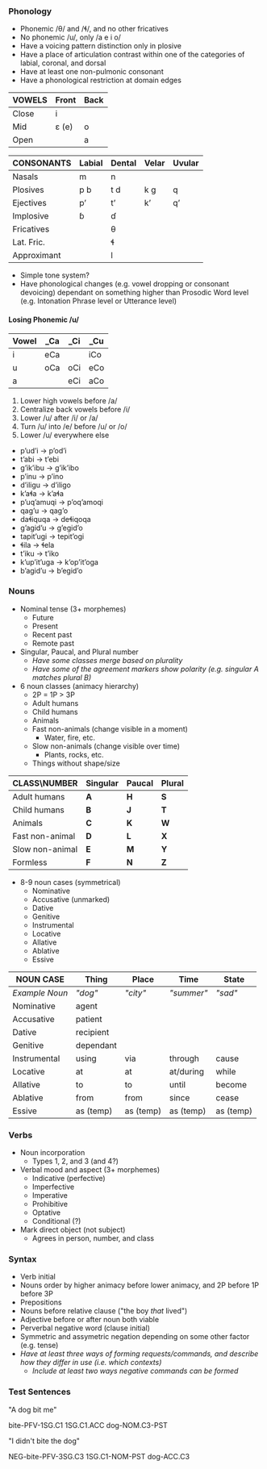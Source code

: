 ### Phonology
- Phonemic /θ/ and /ɬ/, and no other fricatives
- No phonemic /u/, only /a e i o/
- Have a voicing pattern distinction only in plosive
- Have a place of articulation contrast within one of the categories of labial, coronal, and dorsal
- Have at least one non-pulmonic consonant
- Have a phonological restriction at domain edges

| VOWELS | Front | Back |
|---     |---    |---   |
| Close  | i     |      |
| Mid    | ɛ (e) | o    |
| Open   |       | a    |

| CONSONANTS  | Labial | Dental | Velar | Uvular |
|---          |---     |---     |---    |---     |
| Nasals      | m      | n      |       |        |
| Plosives    | p b    | t d    | k ɡ   | q      |
| Ejectives   | pʼ     | tʼ     | kʼ    | qʼ     |
| Implosive   | ɓ      | ɗ      |       |        |
| Fricatives  |        | θ      |       |        |
| Lat. Fric.  |        | ɬ      |       |        |
| Approximant |        | l      |       |        |

- Simple tone system?
- Have phonological changes (e.g. vowel dropping or consonant devoicing) dependant on something higher than Prosodic Word level (e.g. Intonation Phrase level or Utterance level)

#### Losing Phonemic /u/
| Vowel | \_Ca | \_Ci | \_Cu |
|---    |---   |---   |---   |
| i     | eCa  |      | iCo  |
| u     | oCa  | oCi  | eCo  |
| a     |      | eCi  | aCo  |

1. Lower high vowels before /a/
1. Centralize back vowels before /i/
1. Lower /u/ after /i/ or /a/
1. Turn /u/ into /e/ before /u/ or /o/
1. Lower /u/ everywhere else

- pʼudʼi → pʼodʼi
- tʼabi → tʼebi
- gʼikʼibu → gʼikʼibo
- pʼinu → pʼino
- dʼiligu → dʼiligo
- kʼaɬa → kʼaɬa
- pʼuqʼamuqi → pʼoqʼamoqi
- qagʼu → qagʼo
- daɬiquqa → deɬiqoqa
- gʼagidʼu → gʼegidʼo
- tapitʼugi → tepitʼogi
- ɬila → ɬela
- tʼiku → tʼiko
- kʼupʼitʼuga → kʼopʼitʼoga
- bʼagidʼu → bʼegidʼo

### Nouns
- Nominal tense (3+ morphemes)
    - Future
    - Present
    - Recent past
    - Remote past
- Singular, Paucal, and Plural number
    - *Have some classes merge based on plurality*
    - *Have some of the agreement markers show polarity (e.g. singular A matches plural B)*
- 6 noun classes (animacy hierarchy)
    - 2P = 1P > 3P
    - Adult humans
    - Child humans
    - Animals
    - Fast non-animals (change visible in a moment)
        - Water, fire, etc.
    - Slow non-animals (change visible over time)
        - Plants, rocks, etc.
    - Things without shape/size

| CLASS\\NUMBER   | Singular | Paucal | Plural |
|---              |---       |---     |---     |
| Adult humans    | **A**    | **H**  | **S**  |
| Child humans    | **B**    | **J**  | **T**  |
| Animals         | **C**    | **K**  | **W**  |
| Fast non-animal | **D**    | **L**  | **X**  |
| Slow non-animal | **E**    | **M**  | **Y**  |
| Formless        | **F**    | **N**  | **Z**  |

- 8-9 noun cases (symmetrical)
    - Nominative
    - Accusative (unmarked)
    - Dative
    - Genitive
    - Instrumental
    - Locative
    - Allative
    - Ablative
    - Essive

| NOUN CASE      | Thing     | Place     | Time       | State     |
|---             |---        |---        |---         |---        |
| *Example Noun* | *"dog"*   | *"city"*  | *"summer"* | *"sad"*   |
| Nominative     | agent     |           |            |           |
| Accusative     | patient   |           |            |           |
| Dative         | recipient |           |            |           |
| Genitive       | dependant |           |            |           |
| Instrumental   | using     | via       | through    | cause     |
| Locative       | at        | at        | at/during  | while     |
| Allative       | to        | to        | until      | become    |
| Ablative       | from      | from      | since      | cease     |
| Essive         | as (temp) | as (temp) | as (temp)  | as (temp) |

### Verbs
- Noun incorporation
    - Types 1, 2, and 3 (and 4?)
- Verbal mood and aspect (3+ morphemes)
    - Indicative (perfective)
    - Imperfective
    - Imperative
    - Prohibitive
    - Optative
    - Conditional (?)
- Mark direct object (not subject)
    - Agrees in person, number, and class

### Syntax
- Verb initial
- Nouns order by higher animacy before lower animacy, and 2P before 1P before 3P
- Prepositions
- Nouns before relative clause ("the boy *that* lived")
- Adjective before or after noun both viable
- Perverbal negative word (clause initial)
- Symmetric and assymetric negation depending on some other factor (e.g. tense)
- *Have at least three ways of forming requests/commands, and describe how they differ in use (i.e. which contexts)*
    - *Include at least two ways negative commands can be formed*

### Test Sentences
"A dog bit me"

bite-PFV-1SG.C1 1SG.C1.ACC dog-NOM.C3-PST


"I didn't bite the dog"

NEG-bite-PFV-3SG.C3 1SG.C1-NOM-PST dog-ACC.C3
